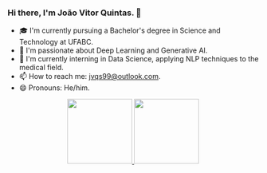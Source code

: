 ### Hi there, I'm João Vitor Quintas. 👋

- 🎓 I'm currently pursuing a Bachelor's degree in Science and Technology at UFABC.  
- 🤖 I'm passionate about Deep Learning and Generative AI.  
- 💼 I'm currently interning in Data Science, applying NLP techniques to the medical field.  
- 📫 How to reach me: jvqs99@outlook.com.  
- 😄 Pronouns: He/him.  

<div align="center">
  <a href="https://github.com/joaovquintas">
  <img height="130em" src="https://github-readme-stats-git-masterrstaa-rickstaa.vercel.app/api?username=joaovquintas&show_icons=true&theme=onedark&hide_border=true&include_all_commits=true&count_private=true"/>
  <img height="130em" src="https://github-readme-stats-git-masterrstaa-rickstaa.vercel.app/api/top-langs/?username=joaovquintas&layout=compact&langs_count=7&theme=onedark"/>
</div>
